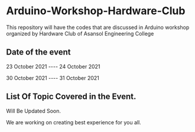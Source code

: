 # Arduino-Workshop-Hardware-Club
This repository will have the codes that are discussed in Arduino workshop organized by Hardware Club of Asansol Engineering College 

## Date of the event

23 October 2021          ----               24 October 2021

30 October 2021          ----               31 October 2021


## List Of Topic Covered in the Event.

  Will Be Updated Soon.
  
  We are working on creating best experience for you all.
